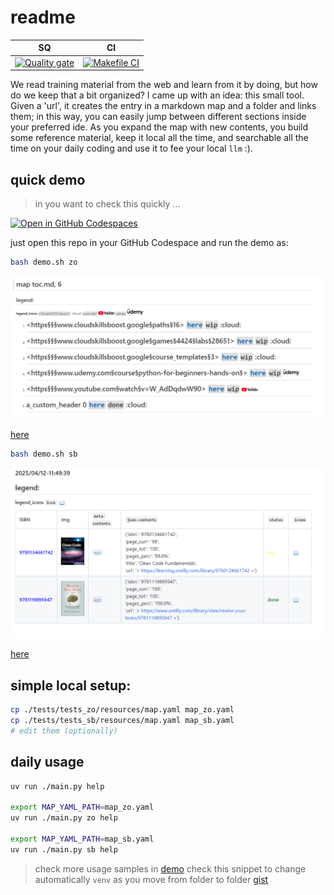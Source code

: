 # readme

| SQ | CI |  
| -- | -- |
| [![Quality gate](https://sonarcloud.io/api/project_badges/quality_gate?project=obar1_0to100)](https://sonarcloud.io/summary/new_code?id=obar1_0to100) | [![Makefile CI](https://github.com/obar1/0to100/actions/workflows/makefile.yml/badge.svg)](https://github.com/obar1/0to100/actions/workflows/makefile.yml) |

We read training material from the web and learn from it by doing, but how do we keep that a bit organized? I came up with an idea: this small tool.
Given a 'url', it creates the entry in a markdown map and a folder and links them; in this way, you can easily jump between different sections inside your preferred ide. As you expand the map with new contents, you build some reference material, keep it local all the time, and searchable all the time on your daily coding and use it to fee your local `llm` :).

## quick demo

> in you want to check this quickly ...

[![Open in GitHub Codespaces](https://github.com/codespaces/badge.svg)](https://codespaces.new/obar1/0to100?quickstart=1)

just open this repo in your GitHub Codespace and run the demo as:

```bash
bash demo.sh zo
```

![](assets/2dc4491c-fa27-4c5e-bd0c-71951b3ef0e5.png)

[here](./toc_zo.md)

```bash
bash demo.sh sb
```

![](assets/z05502bb-4b90-422f-9624-568d9f02cd01.png)

[here](./toc_sb.md)


## simple local setup:

```sh
cp ./tests/tests_zo/resources/map.yaml map_zo.yaml
cp ./tests/tests_sb/resources/map.yaml map_sb.yaml
# edit them (optionally)
```

## daily usage

```sh
uv run ./main.py help

export MAP_YAML_PATH=map_zo.yaml
uv run ./main.py zo help

export MAP_YAML_PATH=map_sb.yaml
uv run ./main.py sb help
```
> check more usage samples in [demo](./demo.sh)
> check this snippet to change automatically `venv` as you move from folder to folder [gist](https://gist.github.com/obar1/212e4c778548f8bcdc6e9c1b05856f3f)
